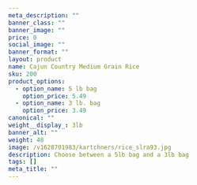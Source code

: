 ```yaml
---
meta_description: ""
banner_class: ""
banner_image: ""
price: 0
social_image: ""
banner_format: ""
layout: product
name: Cajun Country Medium Grain Rice
sku: 200
product_options:
  - option_name: 5 lb bag
    option_price: 5.49
  - option_name: 3 lb. bag
    option_price: 3.49
canonical: ""
weight__display_: 3lb
banner_alt: ""
weight: 48
image: /v1628701983/kartchners/rice_slra93.jpg
description: C﻿hoose between a 5lb bag and a 3lb bag
tags: []
meta_title: ""
---
```

